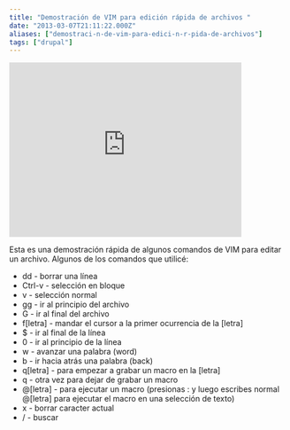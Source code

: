 ```yaml
---
title: "Demostración de VIM para edición rápida de archivos "
date: "2013-03-07T21:11:22.000Z"
aliases: ["demostraci-n-de-vim-para-edici-n-r-pida-de-archivos"]
tags: ["drupal"]
---
```


<iframe width="420" height="315" src="http://www.youtube.com/embed/_40TnZPIowI" frameborder="0" allowfullscreen></iframe>

Esta es una demostración rápida de algunos comandos de VIM para editar un archivo. Algunos de los comandos que utilicé:

* dd - borrar una línea
* Ctrl-v - selección en bloque
* v - selección normal
* gg - ir al principio del archivo
* G - ir al final del archivo
* f[letra] - mandar el cursor a la primer ocurrencia de la [letra]
* $ - ir al final de la línea
* 0 - ir al principio de la línea
* w - avanzar una palabra (word)
* b - ir hacia atrás una palabra (back)
* q[letra] - para empezar a grabar un macro en la [letra]
* q - otra vez para dejar de grabar un macro
* @[letra] - para ejecutar un macro (presionas : y luego escribes normal @[letra] para ejecutar el macro en una selección de texto)
* x - borrar caracter actual
* / - buscar